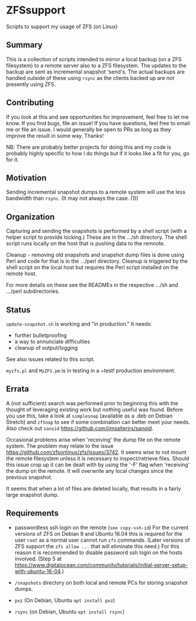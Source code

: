 # ZFSsupport

Scripts to support my usage of ZFS (on Linux)

## Summary

This is a collection of scripts intended to mirror a local backup (on a ZFS
filesystem) to a remote server also to a ZFS filesystem. The updates to the
backup are sent as incremental snapshot 'send's. The actual backups are
handled outside of these using `rsync` as the clients backed up are not
presently using ZFS.

## Contributing

If you look at this and see opportunities for improvement, feel free to let me know. If you find bugs, file an issue! If you have questions, feel free to email me or file an issue. I would generally be open to PRs as long as they improve the result in some way. Thanks!

NB: There are probably better projects for doing this and my code is probably highly specific to how I do things but if it looks like a fit for you, go for it.

## Motivation

Sending incremental snapshot dumps to a remote system will
use the less bandwidth than `rsync`. (It may not always the case. (1))

## Organization

Capturing and sending the snapshots is performed by a shell script (with a 
helper script to provide locking.) These are in the .../sh directory. The
shell script runs locally on the host that is pushing data to the remnote.

Cleanup - removing old snapshots and snapshot dump files is done using Perl
and code for that is in the .../perl directory. Cleanup is triggered by the
shell script on the local host but requires the Perl script installed on the
remote host.

For more details on these see the READMEs in the respective .../sh and 
.../perl subdirectories.

## Status

`update-snapshot.sh` is working and "in production." It needs:

* further bulletproofing
* a way to annunciate difficulties
* cleanup of output/logging

See also issues related to this script.

`myzfs.pl` and `MyZFS.pm` is in testing in a ~test! production environment.

## Errata

A (not sufficient) search was performed prior to beginning this with the
thought of leveraging existing work but nothing useful was found. Before you
use this, take a look at `simplesnap` (available as a .deb on Debian Stretch)
and `zfSnap` to see if some combination can better meet your needs. Also
check out `sanoid` https://github.com/jimsalterjrs/sanoid.

Occasional problems arise when 'receiving' the dump file on the remote 
system. The problem may relate to the issue 
https://github.com/zfsonlinux/zfs/issues/3742. It seems wise to not mount the
remote filesystem unless it is necessary to inspect/retrieve files. Should
this issue crop up it can be dealt with by using the '-F' flag when 'receiving'
the dump on the remote. It will overwrite any local changes since the previous
snapshot.

It seems that when a lot of files are deleted locally, that results in a
fairly large snapshot dump.

## Requirements

* passwordless ssh login on the remote (`see copy-ssh-id`) For the current
versions of ZFS on Debian 9 and  Ubuntu 16.04 this is required for the user
`root` as a normal user cannot run `zfs` commands. (Later versions of ZFS
support the `zfs allow ...` that will eliminate this need.) For this reason
it is recommended to disable password ssh login on the hosts involved. (Step
5 at https://www.digitalocean.com/community/tutorials/initial-server-setup-with-ubuntu-16-04.)

* `/snapshots` directory on both local and remote PCs for storing snapshot dumps.
* `pxz` (On Debian, Ubuntu `apt install pxz`)
* `rsync` (on Debian, Ubuntu `apt install rsync`)

